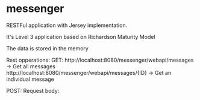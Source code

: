 # messenger
RESTFul application with Jersey implementation. 

It's Level 3 application based on Richardson Maturity Model 


The data is stored in the memory

Rest opperations:
GET: 
http://localhost:8080/messenger/webapi/messages -> Get all messages 
http://localhost:8080/messenger/webapi/messages/{ID} -> Get an individual message

POST:
	Request body:

